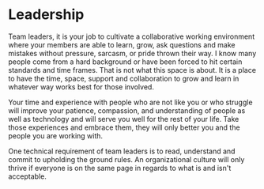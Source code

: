 # Leadership
Team leaders, it is your job to cultivate a collaborative working environment where your members are able to learn, grow, ask questions and make mistakes without pressure, sarcasm, or pride thrown their way.  I know many people come from a hard background or have been forced to hit certain standards and time frames.  That is not what this space is about.  It is a place to have the time, space, support and collaboration to grow and learn in whatever way works best for those involved.  

Your time and experience with people who are not like you or who struggle will improve your patience, compassion, and understanding of people as well as technology and will serve you well for the rest of your life.  Take those experiences and embrace them, they will only better you and the people you are working with.

One technical requirement of team leaders is to read, understand and commit to upholding the ground rules.  An organizational culture will only thrive if everyone is on the same page in regards to what is and isn't acceptable.